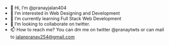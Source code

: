 - 👋 Hi, I’m @pranayjalan404
- 👀 I’m interested in Web Designing and Development
- 🌱 I’m currently learning Full Stack Web Development
- 💞️ I’m looking to collaborate on twitter.
- 📫 How to reach me? You can dm me on twitter @pranaytwts or can mail to jalanpranay254@gmail.com

<!---
pranayjalan404/pranayjalan404 is a ✨ special ✨ repository because its `README.md` (this file) appears on your GitHub profile.
You can click the Preview link to take a look at your changes.
--->
